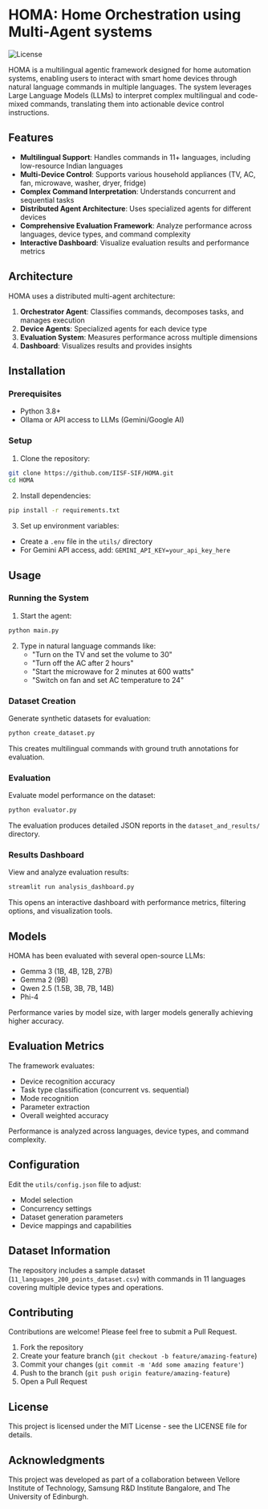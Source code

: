 
# HOMA: Home Orchestration using Multi-Agent systems

![License](https://img.shields.io/badge/license-MIT-blue.svg)

HOMA is a multilingual agentic framework designed for home automation systems, enabling users to interact with smart home devices through natural language commands in multiple languages. The system leverages Large Language Models (LLMs) to interpret complex multilingual and code-mixed commands, translating them into actionable device control instructions.

## Features

- **Multilingual Support**: Handles commands in 11+ languages, including low-resource Indian languages
- **Multi-Device Control**: Supports various household appliances (TV, AC, fan, microwave, washer, dryer, fridge)
- **Complex Command Interpretation**: Understands concurrent and sequential tasks
- **Distributed Agent Architecture**: Uses specialized agents for different devices
- **Comprehensive Evaluation Framework**: Analyze performance across languages, device types, and command complexity
- **Interactive Dashboard**: Visualize evaluation results and performance metrics

## Architecture

HOMA uses a distributed multi-agent architecture:

1. **Orchestrator Agent**: Classifies commands, decomposes tasks, and manages execution
2. **Device Agents**: Specialized agents for each device type
3. **Evaluation System**: Measures performance across multiple dimensions
4. **Dashboard**: Visualizes results and provides insights

## Installation

### Prerequisites

- Python 3.8+
- Ollama or API access to LLMs (Gemini/Google AI)

### Setup

1. Clone the repository:
```bash
git clone https://github.com/IISF-SIF/HOMA.git
cd HOMA
```

2. Install dependencies:
```bash
pip install -r requirements.txt
```

3. Set up environment variables:
- Create a `.env` file in the `utils/` directory
- For Gemini API access, add: `GEMINI_API_KEY=your_api_key_here`

## Usage

### Running the System

1. Start the agent:
```bash
python main.py
```

2. Type in natural language commands like:
   - "Turn on the TV and set the volume to 30"
   - "Turn off the AC after 2 hours"
   - "Start the microwave for 2 minutes at 600 watts"
   - "Switch on fan and set AC temperature to 24"

### Dataset Creation

Generate synthetic datasets for evaluation:

```bash
python create_dataset.py
```

This creates multilingual commands with ground truth annotations for evaluation.

### Evaluation

Evaluate model performance on the dataset:

```bash
python evaluator.py
```

The evaluation produces detailed JSON reports in the `dataset_and_results/` directory.

### Results Dashboard

View and analyze evaluation results:

```bash
streamlit run analysis_dashboard.py
```

This opens an interactive dashboard with performance metrics, filtering options, and visualization tools.

## Models

HOMA has been evaluated with several open-source LLMs:

- Gemma 3 (1B, 4B, 12B, 27B)
- Gemma 2 (9B)
- Qwen 2.5 (1.5B, 3B, 7B, 14B)
- Phi-4

Performance varies by model size, with larger models generally achieving higher accuracy.

## Evaluation Metrics

The framework evaluates:

- Device recognition accuracy
- Task type classification (concurrent vs. sequential)
- Mode recognition
- Parameter extraction
- Overall weighted accuracy

Performance is analyzed across languages, device types, and command complexity.

## Configuration

Edit the `utils/config.json` file to adjust:

- Model selection
- Concurrency settings
- Dataset generation parameters
- Device mappings and capabilities

## Dataset Information

The repository includes a sample dataset (`11_languages_200_points_dataset.csv`) with commands in 11 languages covering multiple device types and operations.

## Contributing

Contributions are welcome! Please feel free to submit a Pull Request.

1. Fork the repository
2. Create your feature branch (`git checkout -b feature/amazing-feature`)
3. Commit your changes (`git commit -m 'Add some amazing feature'`)
4. Push to the branch (`git push origin feature/amazing-feature`)
5. Open a Pull Request

## License

This project is licensed under the MIT License - see the LICENSE file for details.

## Acknowledgments

This project was developed as part of a collaboration between Vellore Institute of Technology, Samsung R&D Institute Bangalore, and The University of Edinburgh.
